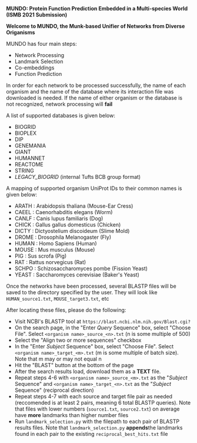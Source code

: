 **MUNDO: Protein Function Prediction Embedded in a Multi-species World (ISMB 2021 Submission)**


**Welcome to MUNDO, the Munk-based Unifier of Networks from Diverse Origanisms**

MUNDO has four main steps:
  * Network Processing
  * Landmark Selection
  * Co-embeddings
  * Function Prediction

In order for each network to be processed successfully, the name of each organism
and the name of the database where its interaction file was downloaded is needed.
If the name of either organism or the database is not recognized, network processing
will **fail**

A list of supported databases is given below:
  * BIOGRID
  * BIOPLEX
  * DIP
  * GENEMANIA
  * GIANT
  * HUMANNET
  * REACTOME
  * STRING
  * *LEGACY_BIOGRID* (internal Tufts BCB group format)

A mapping of supported organism UniProt IDs to their common names is given below:
  * ARATH : Arabidopsis thaliana (Mouse-Ear Cress)
  * CAEEL : Caenorhabditis elegans (Worm)
  * CANLF : Canis lupus familiaris (Dog)
  * CHICK : Gallus gallus domesticus (Chicken)
  * DICTY : Dictyostelium discoideum (Slime Mold)
  * DROME : Drosophila Melanogaster (Fly)
  * HUMAN : Homo Sapiens (Human)
  * MOUSE : Mus musculus (Mouse)
  * PIG   : Sus scrofa (Pig)
  * RAT   : Rattus norvegicus (Rat)
  * SCHPO : Schizosaccharomyces pombe (Fission Yeast)
  * YEAST : Saccharomyces cerevisiae (Baker's Yeast)

Once the networks have been processed, several BLASTP files will be saved to the directory
specified by the user. They will look like ```HUMAN_source1.txt```, ```MOUSE_target3.txt```, etc

After locating these files, please do the following:
  * Visit NCBI's BLASTP tool at ```https://blast.ncbi.nlm.nih.gov/Blast.cgi?```
  * On the search page, in the "Enter *Query* Sequence" box, select "Choose File". Select ```<organism name>_source_<n>.txt``` (n is some multiple of 500)
  * Select the "Align two or more sequences" checkbox
  * In the "Enter *Subject* Sequence" box, select "Choose File". Select ```<organism name>_target_<m>.txt``` (m is some multiple of batch size). Note that m may or may not equal n
  * Hit the "BLAST" button at the bottom of the page
  * After the search results load, download them as a **TEXT** file.
  * Repeat steps 4-6 with ```<organism name>_source_<m>.txt``` as the "*Subject* Sequence" and ```<organism name>_target_<n>.txt``` as the 
	"*Subject* Sequence" (reciprocal direction)
  * Repeat steps 4-7 with each source and target file pair as needed (reccomended is at least 2 pairs, meaning 6 total BLASTP queries). Note that files with lower numbers (```source1.txt```, ```source2.txt```) on average have **more** landmarks than higher number files
  * Run ```landmark_selection.py``` with the filepath to each pair of BLASTP results files. Note that ```landmark_selection.py``` **appends**the landmarks found in each pair to the existing ```reciprocal_best_hits.txt``` file



